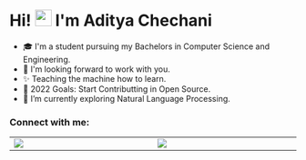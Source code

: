 # Hi!&nbsp;<img src="https://github.com/TheDudeThatCode/TheDudeThatCode/blob/master/Assets/Hi.gif" width="29px"> I'm Aditya Chechani</h3>
- 🎓 I'm  a student pursuing my Bachelors in Computer Science and Engineering.  <br>
- 🌅 I'm looking forward to work with you. <br>
- ✨ Teaching the machine how to learn. <br>
- 🎯 2022 Goals: Start Contributting in Open Source. <br>
- 🌱 I’m currently exploring Natural Language Processing.
<p>
  <h3>Connect with me: </h3>

  <table>
    <tbody>
      <tr valign="top">
        <td width="5%" align="bottom">
          <a href="https://twitter.com/Adi_Chechani"><img src="https://cdn1.iconfinder.com/data/icons/logotypes/32/twitter-20.png"></a>
        </td>
        <td width="5%" align="bottom">
          <a href="https://www.instagram.com/chechani_aditya/"><img src="https://cdn2.iconfinder.com/data/icons/social-media-2285/512/1_Instagram_colored_svg_1-20.png"></a>
        </td>
      </tr>
    </tbody>
  </table>
</p>

## 
